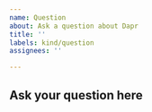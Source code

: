```yaml
---
name: Question
about: Ask a question about Dapr
title: ''
labels: kind/question
assignees: ''

---
```


<!-- Note: this issue queue is for questions  specifically about quickstart tutorials. If you are trying to ask a question regarding dapr itself please do so here: https://github.com/dapr/dapr/issues/new -->

<!-- If you are just looking for help running the tutorials, you can head over to our community discord for quicker response times: https://aka.ms/dapr-discord -->

## Ask your question here
